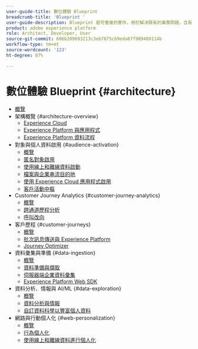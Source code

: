 ```yaml
---
user-guide-title: 數位體驗 Blueprint
breadcrumb-title: 'Blueprint '
user-guide-description: Blueprint 是可重複的實作，用於解決既有的業務問題，含有架構圖、技術考量及相關的文件連結。
product: adobe experience platform
role: Architect, Developer, User
source-git-commit: 606b209693213c3eb7875cb9eda67f989489114b
workflow-type: tm+mt
source-wordcount: '123'
ht-degree: 87%

---
```


# 數位體驗 Blueprint {#architecture}

+ [概覽](/help/blueprints/overview.md)
+ 架構概覽 {#architecture-overview}
   + [Experience Cloud](/help/blueprints/experience-platform/experience-cloud.md)
   + [Experience Platform 與應用程式](/help/blueprints/experience-platform/platform-applications.md)
   + [Experience Platform 資料流程](/help/blueprints/experience-platform/platform-data-flow.md)
+ 對象與個人資料啟用 {#audience-activation}
   + [概覽](/help/blueprints/audience-activation/overview.md)
   + [匿名對象啟用](/help/blueprints/audience-activation/anonymous.md)
   + [使用線上和離線資料啟動](/help/blueprints/audience-activation/online-offline.md)
   + [檔案與企業串流目的地](/help/blueprints/audience-activation/enterprise-destinations.md)
   + [使用 Experience Cloud 應用程式啟用](/help/blueprints/audience-activation/platform-and-applications.md)
   + [客戶活動中樞](/help/blueprints/audience-activation/customer-activity.md)
+ Customer Journey Analytics {#customer-journey-analytics}
   + [概覽](/help/blueprints/customer-journey-analytics/overview.md)
   + [跨通道歷程分析](/help/blueprints/customer-journey-analytics/digital-behavioral-data-consolidation.md)
   + [呼叫改向](/help/blueprints/customer-journey-analytics/call-deflect.md)
+ 客戶歷程 {#customer-journeys}
   + [概覽](/help/blueprints/customer-journeys/overview.md)
   + [批次訊息傳送與 Experience Platform](/help/blueprints/customer-journeys/batch-messaging.md)
   + [Journey Optimizer](/help/blueprints/customer-journeys/journey-optimizer.md)
+ 資料彙集與準備 {#data-ingestion}
   + [概覽](/help/blueprints/data-ingestion/overview.md)
   + [資料準備與擷取 ](/help/blueprints/data-ingestion/ingestion.md)
   + [伺服器端企業資料彙集 ](/help/blueprints/data-ingestion/server-side-collection.md)
   + [Experience Platform Web SDK](/help/blueprints/data-ingestion/websdk.md)
+ 資料分析、情報與 AI/ML {#data-exploration}
   + [概覽](/help/blueprints/data-insights/overview.md)
   + [資料分析與情報](/help/blueprints/data-insights/analysis.md)
   + [自訂資料科學以豐富個人資料](/help/blueprints/data-insights/data-science.md)
+ 網路與行動個人化 {#web-personalization}
   + [概覽](/help/blueprints/web-personalization/overview.md)
   + [行為個人化](/help/blueprints/web-personalization/behavioral.md)
   + [使用線上和離線資料進行個人化](/help/blueprints/web-personalization/online-offline.md)


